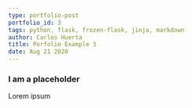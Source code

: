 ```yaml
---
type: portfolio-post
portfolio_id: 3
tags: python, flask, frozen-flask, jinja, markdown
author: Carlos Huerta 
title: Porfolio Example 3
date: Aug 21 2020
---
```

### I am a placeholder
Lorem ipsum
